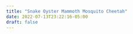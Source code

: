 ```yaml
---
title: "Snake Oyster Mammoth Mosquito Cheetah"
date: 2022-07-13T23:22:16-05:00
draft: false
---
```


